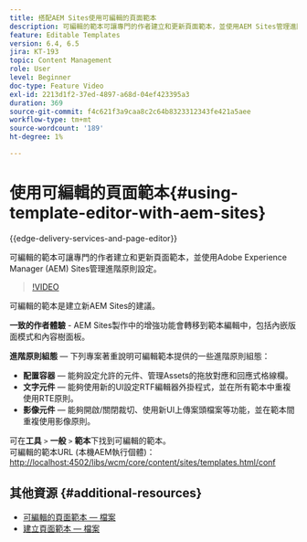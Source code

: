 ```yaml
---
title: 搭配AEM Sites使用可編輯的頁面範本
description: 可編輯的範本可讓專門的作者建立和更新頁面範本，並使用AEM Sites管理進階原則設定。
feature: Editable Templates
version: 6.4, 6.5
jira: KT-193
topic: Content Management
role: User
level: Beginner
doc-type: Feature Video
exl-id: 2213d1f2-37ed-4897-a68d-04ef423395a3
duration: 369
source-git-commit: f4c621f3a9caa8c2c64b8323312343fe421a5aee
workflow-type: tm+mt
source-wordcount: '189'
ht-degree: 1%

---
```


# 使用可編輯的頁面範本{#using-template-editor-with-aem-sites}

{{edge-delivery-services-and-page-editor}}

可編輯的範本可讓專門的作者建立和更新頁面範本，並使用Adobe Experience Manager (AEM) Sites管理進階原則設定。

>[!VIDEO](https://video.tv.adobe.com/v/326784?quality=12&learn=on)

可編輯的範本是建立新AEM Sites的建議。

**一致的作者體驗** - AEM Sites製作中的增強功能會轉移到範本編輯中，包括內嵌版面模式和內容樹面板。

**進階原則組態** — 下列專案著重說明可編輯範本提供的一些進階原則組態：

* **配置容器** — 能夠設定允許的元件、管理Assets的拖放對應和回應式格線欄。
* **文字元件** — 能夠使用新的UI設定RTF編輯器外掛程式，並在所有範本中重複使用RTE原則。
* **影像元件** — 能夠開啟/關閉裁切、使用新UI上傳案頭檔案等功能，並在範本間重複使用影像原則。

可在&#x200B;**工具** `>` **一般** `>` **範本**&#x200B;下找到可編輯的範本。\
可編輯的範本URL (本機AEM執行個體)： [http://localhost:4502/libs/wcm/core/content/sites/templates.html/conf](http://localhost:4502/libs/wcm/core/content/sites/templates.html/conf)

## 其他資源 {#additional-resources}

* [可編輯的頁面範本 — 檔案](https://experienceleague.adobe.com/docs/experience-manager-65/developing/platform/templates/page-templates-editable.html)
* [建立頁面範本 — 檔案](https://experienceleague.adobe.com/docs/experience-manager-65/authoring/siteandpage/templates.html)
